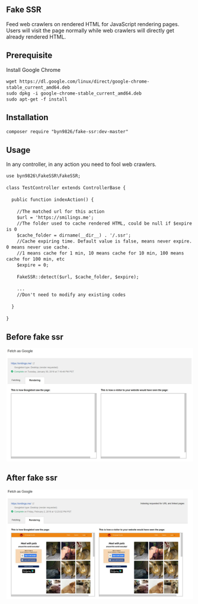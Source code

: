 Fake SSR
--
Feed web crawlers on rendered HTML for JavaScript rendering pages.  
Users will visit the page normally while web crawlers will directly get already rendered HTML.  

Prerequisite
--
Install Google Chrome
```
wget https://dl.google.com/linux/direct/google-chrome-stable_current_amd64.deb
sudo dpkg -i google-chrome-stable_current_amd64.deb
sudo apt-get -f install
```
Installation
--
```
composer require "byn9826/fake-ssr:dev-master"
```
Usage
--
In any controller, in any action you need to fool web crawlers.
```
use byn9826\FakeSSR\FakeSSR;

class TestController extends ControllerBase {

  public function indexAction() {
	
    //The matched url for this action
    $url = 'https://smilings.me'; 
    //The folder used to cache rendered HTML, could be null if $expire is 0
    $cache_folder = dirname(__dir__) . '/.ssr';  
    //Cache expiring time. Default value is false, means never expire. 0 means never use cache. 
    //1 means cache for 1 min, 10 means cache for 10 min, 100 means cache for 100 min, etc
    $expire = 0;
    
    FakeSSR::detect($url, $cache_folder, $expire);

    ...
    //Don't need to modify any existing codes
		
  }

}
```

Before fake ssr  
--
![before fake ssr](https://github.com/byn9826/fake-ssr/blob/master/~legend/1.jpg?raw=true)
	
After fake ssr  
--
![after fake ssr](https://github.com/byn9826/fake-ssr/blob/master/~legend/2.jpg?raw=true)

